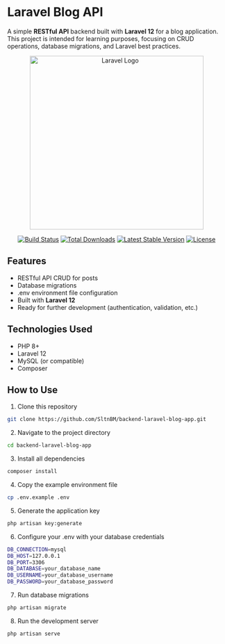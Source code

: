 # Laravel Blog API
A simple **RESTful API** backend built with **Laravel 12** for a blog application.  
This project is intended for learning purposes, focusing on CRUD operations, database migrations, and Laravel best practices.


<p align="center"><a href="https://laravel.com" target="_blank"><img src="https://raw.githubusercontent.com/laravel/art/master/logo-lockup/5%20SVG/2%20CMYK/1%20Full%20Color/laravel-logolockup-cmyk-red.svg" width="400" alt="Laravel Logo"></a></p>

<p align="center">
<a href="https://github.com/laravel/framework/actions"><img src="https://github.com/laravel/framework/workflows/tests/badge.svg" alt="Build Status"></a>
<a href="https://packagist.org/packages/laravel/framework"><img src="https://img.shields.io/packagist/dt/laravel/framework" alt="Total Downloads"></a>
<a href="https://packagist.org/packages/laravel/framework"><img src="https://img.shields.io/packagist/v/laravel/framework" alt="Latest Stable Version"></a>
<a href="https://packagist.org/packages/laravel/framework"><img src="https://img.shields.io/packagist/l/laravel/framework" alt="License"></a>
</p>

## Features
- RESTful API CRUD for posts  
- Database migrations  
- .env environment file configuration  
- Built with **Laravel 12**  
- Ready for further development (authentication, validation, etc.)

## Technologies Used
- PHP 8+
- Laravel 12
- MySQL (or compatible)
- Composer

## How to Use
1. Clone this repository
```bash
git clone https://github.com/SltnBM/backend-laravel-blog-app.git
```
2. Navigate to the project directory
```bash
cd backend-laravel-blog-app
```
3. Install all dependencies
```bash
composer install
```
4. Copy the example environment file
```bash
cp .env.example .env
```
5. Generate the application key
```bash
php artisan key:generate
```
6. Configure your .env with your database credentials
```bash
DB_CONNECTION=mysql
DB_HOST=127.0.0.1
DB_PORT=3306
DB_DATABASE=your_database_name
DB_USERNAME=your_database_username
DB_PASSWORD=your_database_password
```
7. Run database migrations
```bash
php artisan migrate
```
8. Run the development server
```bash
php artisan serve
```
